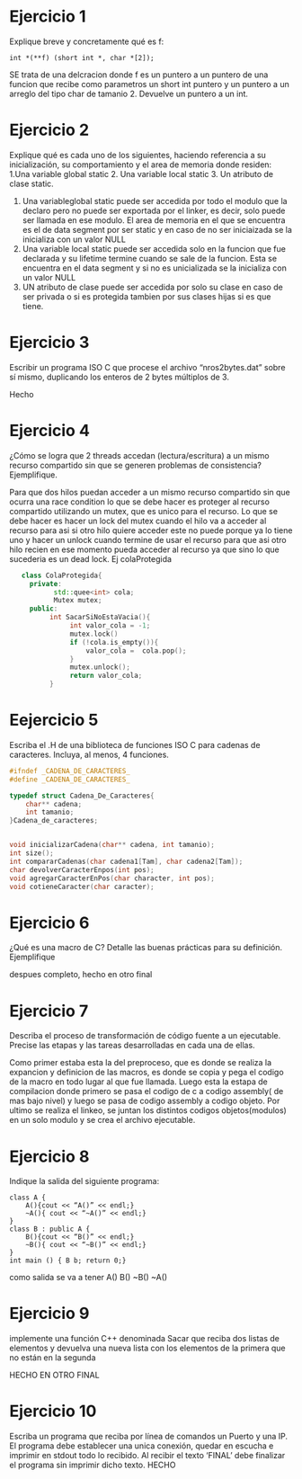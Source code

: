 # Ejercicio 1 
Explique breve y concretamente qué es f:

`int *(**f) (short int *, char *[2]);`

SE trata de una delcracion donde f es un puntero a un puntero de una funcion que recibe como parametros un short int puntero y un puntero a un arreglo del tipo 
char de tamanio 2. Devuelve un puntero a un int.

# Ejercicio 2
Explique qué es cada uno de los siguientes, haciendo referencia a su inicialización, su comportamiento y el area de memoria donde residen: 
   1.Una variable global static 
   2. Una variable local static 
   3. Un atributo de clase static.
   
1. Una variableglobal static puede ser accedida por todo el modulo que la declaro pero no puede ser exportada por el linker, es decir, solo puede ser llamada
en ese modulo. El area de memoria en el que se encuentra es el de data segment por ser static y en caso de no ser iniciaizada se la inicializa con un valor NULL
2. Una variable local static puede ser accedida solo en la funcion que fue declarada y su lifetime termine cuando se sale de la funcion. Esta se encuentra en el data 
segment y si no es unicializada se la inicializa con un valor NULL
3. UN atributo de clase puede ser accedida por solo su clase en caso de ser privada o si es protegida tambien por sus clases hijas si es que tiene. 

# Ejercicio 3
 Escribir un programa ISO C que procese el archivo “nros2bytes.dat” sobre sí mismo, duplicando los enteros de 2 bytes múltiplos de 3.
 
Hecho
 
# Ejercicio 4
 ¿Cómo se logra que 2 threads accedan (lectura/escritura) a un mismo recurso compartido sin que se generen problemas de consistencia? Ejemplifique.
 
 Para que dos hilos puedan acceder a un mismo recurso compartido sin que ocurra una race condition lo que se debe hacer es proteger al recurso compartido utilizando 
 un mutex, que es unico para el recurso. Lo que se debe hacer es hacer un lock del mutex cuando el hilo va a acceder al recurso para asi si otro hilo quiere acceder 
 este no puede porque ya lo tiene uno y hacer un unlock cuando termine de usar el recurso para que asi otro hilo recien en ese momento pueda acceder al recurso ya 
 que sino lo que sucederia es un dead lock. Ej colaProtegida
 ```C++
    class ColaProtegida{
      private:
            std::quee<int> cola;
            Mutex mutex;
      public:
           int SacarSiNoEstaVacia(){
                int valor_cola = -1;
                mutex.lock()
                if (!cola.is_empty()){
                    valor_cola =  cola.pop();
                }
                mutex.unlock();
                return valor_cola;
           }
 ```
 # Eejercicio 5
Escriba el .H de una biblioteca de funciones ISO C para cadenas de caracteres. Incluya, al menos, 4 funciones.
```C
#ifndef _CADENA_DE_CARACTERES_
#define _CADENA_DE_CARACTERES_

typedef struct Cadena_De_Caracteres{
    char** cadena;
    int tamanio;
}Cadena_de_caracteres;


void inicializarCadena(char** cadena, int tamanio);
int size();
int compararCadenas(char cadena1[Tam], char cadena2[Tam]);
char devolverCaracterEnpos(int pos);
void agregarCaracterEnPos(char character, int pos);
void cotieneCaracter(char caracter);
```
# Ejercicio 6
¿Qué es una macro de C? Detalle las buenas prácticas para su definición. Ejemplifique

despues completo, hecho en otro final

# Ejercicio 7
Describa el proceso de transformación de código fuente a un ejecutable. Precise las etapas y las tareas desarrolladas en cada una de ellas.

Como primer estaba esta la del preproceso, que es donde se realiza la expancion y definicion de las macros, es donde se copia y pega el codigo de la macro 
en todo lugar al que fue llamada. Luego esta la estapa de compilacion donde primero se pasa el codigo de c a codigo assembly( de mas bajo nivel) y luego se pasa
de codigo assembly a codigo objeto. Por ultimo se realiza el linkeo, se juntan los distintos codigos objetos(modulos) en un solo modulo y se crea el archivo 
ejecutable.

# Ejercicio 8
 Indique la salida del siguiente programa:
```
class A {
    A(){cout << “A()” << endl;}
    ~A(){ cout << “~A()” << endl;}
}
class B : public A {
    B(){cout << “B()” << endl;}
    ~B(){ cout << “~B()” << endl;}
}
int main () { B b; return 0;}
```
como salida se va a tener 
A()
B()
~B()
~A()
# Ejercicio 9
implemente una función C++ denominada Sacar que reciba dos listas de elementos y devuelva una nueva lista con los elementos de la primera que no están en la 
segunda 

HECHO EN OTRO FINAL

# Ejercicio 10
Escriba un programa que reciba por línea de comandos un Puerto y una IP. El programa debe establecer una unica conexión, quedar en escucha e imprimir en 
stdout todo lo recibido. Al recibir el texto ‘FINAL’ debe finalizar el programa sin imprimir dicho texto.
HECHO
